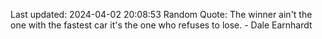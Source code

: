 Last updated: 2024-04-02 20:08:53
Random Quote: The winner ain't the one with the fastest car it's the one who refuses to lose. - Dale Earnhardt